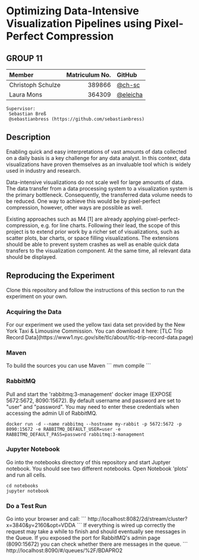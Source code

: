 <h1>Optimizing Data-Intensive Visualization Pipelines using Pixel-Perfect Compression</h1>
<h2>GROUP 11</h2>

| Member            | Matriculum No.| GitHub                                 |
| :---------------- |--------------:| :--------------------------------------|
| Christoph Schulze | 389866        | [@ch-sc](https://github.com/ch-sc)     |
| Laura Mons        | 364309        | [@eleicha](https://github.com/eleicha) |

    Supervisor:
     Sebastian Breß
     @sebastianbress (https://github.com/sebastianbress)
     

<h2>Description</h2>
<p>
Enabling quick and easy interpretations of vast amounts of data collected on a daily basis is a key challenge for any data analyst. In this context, data visualizations have proven themselves as an invaluable tool which is widely used in industry and research.
</p>
<p>
Data-intensive visualizations do not scale well for large amounts of data. The data transfer from a data processing system to a visualization system is the primary bottleneck. Consequently, the transferred data volume needs to be reduced. One way to achieve this would be by pixel-perfect compression, however, other ways are possible as well.
</p>
<p>
Existing approaches such as M4 [1] are already applying pixel-perfect-compression, e.g. for line charts. Following their lead, the scope of this project is to extend prior work by a richer set of visualizations, such as scatter plots, bar charts, or space filling visualizations. The extensions should be able to prevent system crashes as well as enable quick data transfers to the visualization component. At the same time, all relevant data should be displayed.
</p>

<h2>Reproducing the Experiment</h2>
Clone this repository and follow the instructions of this section to run the experiment on your own.

<h3>Acquiring the Data</h3>
For our experiment we used the yellow taxi data set provided by the New York Taxi & Limousine 
Commission. You can download it here: 
[TLC Trip Record Data](https://www1.nyc.gov/site/tlc/about/tlc-trip-record-data.page)

<h3>Maven</h3>
To build the sources you can use Maven
```
mvn compile
```

<h3>RabbitMQ</h3>
Pull and start the 'rabbitmq:3-management' docker image (EXPOSE 5672:5672, 8090:15672). By default username and password
are set to "user" and "password". You may need to enter these credentials when accessing the admin UI of RabbitMQ.

```
docker run -d --name rabbitmq --hostname my-rabbit -p 5672:5672 -p 8090:15672 -e RABBITMQ_DEFAULT_USER=user -e RABBITMQ_DEFAULT_PASS=password rabbitmq:3-management
```

<h3>Jupyter Notebook</h3>
Go into the notebooks directory of this repository and start Juptyer notebook. You should see two different notebooks. 
Open Notebook 'plots' and run all cells.

```
cd notebooks
jupyter notebook
```


<h3>Do a Test Run</h3>
Go into your browser and call:
```
http://localhost:8082/2d/stream/cluster?x=3840&y=2160&opt=VDDA
```
If everything is wired up correctly the request may take a while to finish and should eventually see messages in the 
Queue. If you exposed the port for RabbitMQ's admin page (8090:15672) you can check whether there are messages in the queue.
```
http://localhost:8090/#/queues/%2F/BDAPRO2